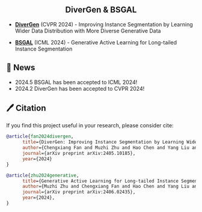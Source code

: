 <div align="center">
<h2>DiverGen & BSGAL</h2>
</div>

- [**DiverGen**](DiverGen) (CVPR 2024) - Improving Instance Segmentation by Learning Wider Data Distribution with More Diverse Generative Data

- [**BSGAL**](BSGAL) (ICML 2024) - Generative Active Learning for Long-tailed Instance Segmentation

## 📣 News
- 2024.5 BSGAL has been accepted to ICML 2024!
- 2024.2 DiverGen has been accepted to CVPR 2024!


## 🖊️ Citation
If you find this project useful in your research, please consider cite:

```BibTeX
@article{fan2024divergen,
      title={DiverGen: Improving Instance Segmentation by Learning Wider Data Distribution with More Diverse Generative Data}, 
      author={Chengxiang Fan and Muzhi Zhu and Hao Chen and Yang Liu and Weijia Wu and Huaqi Zhang and Chunhua Shen},
      journal={arXiv preprint arXiv:2405.10185},
      year={2024}
}

@article{zhu2024generative,
      title={Generative Active Learning for Long-tailed Instance Segmentation}, 
      author={Muzhi Zhu and Chengxiang Fan and Hao Chen and Yang Liu and Weian Mao and Xiaogang Xu and Chunhua Shen},
      journal={arXiv preprint arXiv:2406.02435},
      year={2024},
}
```